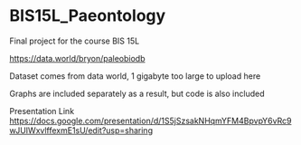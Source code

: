 # BIS15L_Paeontology
Final project for the course BIS 15L

https://data.world/bryon/paleobiodb 

Dataset comes from data world, 1 gigabyte too large to upload here

Graphs are included separately as a result, but code is also included

Presentation Link
https://docs.google.com/presentation/d/1S5jSzsakNHqmYFM4BpvpY6vRc9wJUIWxvlffexmE1sU/edit?usp=sharing
